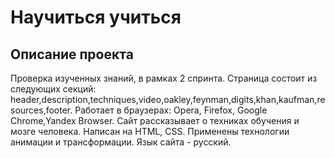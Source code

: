 # Научиться учиться

## Описание проекта
Проверка изученных знаний, в рамках 2 спринта.
Страница состоит из следующих секций: header,description,techniques,video,oakley,feynman,digits,khan,kaufman,resources,footer.
Работает в браузерах: Opera, Firefox, Google Chrome,Yandex Browser.
Сайт рассказывает о техниках обучения и мозге человека.
Написан на HTML, CSS.
Применены технологии анимации и трансформации.
Язык сайта - русский.

